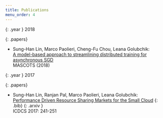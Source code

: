 ```yaml
---
title: Publications
menu_order: 4
---
```

{: .year }
2018

{: .papers}
- Sung-Han Lin, Marco Paolieri, Cheng-Fu Chou, Leana Golubchik:<br>
  [A model-based approach to streamlining distributed training for asynchronous SGD](http://www-bcf.usc.edu/~paolieri/papers/2018_mascots_sgd_tensorflow_scheduling.pdf)<br>
  MASCOTS (2018)

{: .year }
2017

{: .papers}
- Sung-Han Lin, Ranjan Pal, Marco Paolieri, Leana Golubchik:<br>
  [Performance Driven Resource Sharing Markets for the Small Cloud](https://ieeexplore.ieee.org/document/7979971)
  [](/bib/LinPPG17a.bib){: .bib}
  [](https://arxiv.org/pdf/1703.10318.pdf){: .arxiv }<br>
  ICDCS 2017: 241-251
